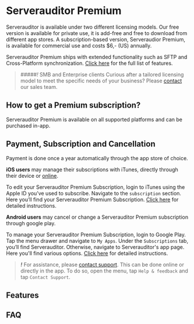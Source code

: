 # Serverauditor Premium

Serverauditor is available under two different licensing models. Our free version is available for private use, it is add-free and free to download from different app stores. A subscription-based version, Serveraudior Premium, is available for commercial use and costs $6,- (US) annually.

Serverauditor Premium ships with extended functionality such as SFTP and Cross-Platform synchronization. [Click here](#features) for the full list of features. 

> #####*!* SMB and Enterprise clients
> Curious after a tailored licensing model to meet the specific needs of your business? Please [contact](mailto:sales@serverauditor.com) our sales team. 

## How to get a Premium subscription?
Serverauditor Premium is available on all supported platforms and can be purchased in-app.

## Payment, Subscription and Cancellation
Payment is done once a year automatically through the app store of choice. 

__iOS users__ may manage their subscriptions with iTunes, directly through their device or [online](http://www.apple.com/itunes). 

To edit your Serverauditor Premium Subscription, login to iTunes using the Apple ID you’ve used to subscribe. Navigate to the `subscription` section. Here you’ll find your Serverauditor Premium Subscription. [Click here](https://support.apple.com/en-us/HT202039) for detailed instructions.

__Android users__ may cancel or change a Serverauditor Premium subscription through google play. 

To manage your Serverauditor Premium Subscription, login to Google Play. Tap the menu drawer and navigate to `My Apps`. Under the `Subscriptions` tab, you’ll find Serverauditor.  Otherwise, navigate to Serverauditor's app page. Here you'll find various options. [Click here](https://support.google.com/googleplay/answer/7018481) for detailed instructions. 

> ***!*** For assistance, please [contact support](https://serverauditor.uservoice.com/clients/widgets/classic_widget?mode=support&locale=en&forum_id=243650&contact_us=true&custom_template_id=25586&context=site2&embed_type=lightbox&contact_enabled=true&feedback_enabled=false&strings=e30%3D&smartvote=true&default_mode=support&referrer=https:%2F%2Fserverauditor.uservoice.com%2Fknowledgebase#contact_us). This can be done online or directly in the app. To do so, open the menu, tap `Help & feedback` and tap `Contact Support`.


## Features


## FAQ
